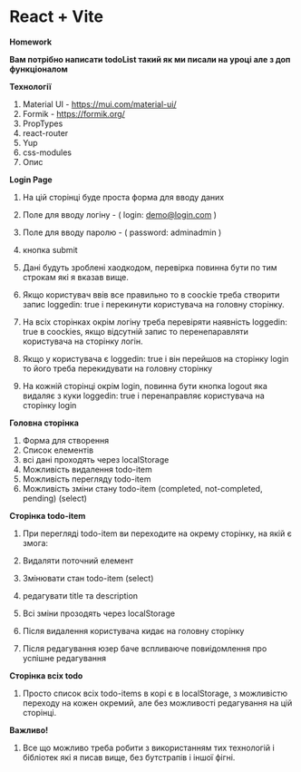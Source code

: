 # React + Vite

**Homework**

**Вам потрібно написати todoList такий як ми писали на уроці але з доп функціоналом**

**Технології**

1. Material UI - https://mui.com/material-ui/
2. Formik - https://formik.org/
3. PropTypes
4. react-router
5. Yup
6. css-modules
7. Опис

**Login Page**

1. На цій сторінці буде проста форма для вводу даних

2. Поле для вводу логіну - ( login: demo@login.com )
3. Поле для вводу паролю - ( password: adminadmin )
4. кнопка submit
5. Дані будуть зроблені хаодкодом, перевірка повинна бути по тим строкам які я вказав вище.

6. Якщо користувач ввів все правильно то в coockie треба створити запис loggedin: true і перекинути користувача на
   головну сторінку.

7. На всіх сторінках окрім логіну треба перевіряти наявність loggedin: true в coockies, якщо відсутній запис то
   перенепаравляти користувача на сторінку логін.

8. Якщо у користувача є loggedin: true і він перейшов на сторінку login то його треба перекидувати на головну сторінку

9. На кожній сторінці окрім login, повинна бути кнопка logout яка видаляє з куки loggedin: true і перенаправляє
   користувача на сторінку login

**Головна сторінка**

1. Форма для створення
2. Список елементів
3. всі дані проходять через localStorage
4. Можливість видалення todo-item
5. Можливість перегляду todo-item
6. Можливість зміни стану todo-item (completed, not-completed, pending) (select)

**Сторінка todo-item**

1. При перегляді todo-item ви переходите на окрему сторінку, на якій є змога:

2. Видаляти поточний елемент
3. Змінювати стан todo-item (select)
4. редагувати title та description
5. Всі зміни прозодять через localStorage
6. Після видалення користувача кидає на головну сторінку
7. Після редагування юзер баче вспливаюче повиідомлення про успішне редагування

**Сторінка всіх todo**

1. Просто список всіх todo-items в корі є в localStorage, з можливістю переходу на кожен окремий, але без можливості
   редагування на цій сторінці.

**Важливо!**

1. Все що можливо треба робити з використанням тих технологій і бібліотек які я писав вище, без бутстрапів і іншої
   фігні.